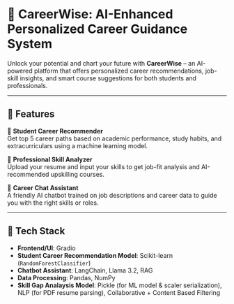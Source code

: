 # 🎯 CareerWise: AI-Enhanced Personalized Career Guidance System

Unlock your potential and chart your future with **CareerWise** – an AI-powered platform that offers personalized career recommendations, job-skill insights, and smart course suggestions for both students and professionals.

---

## 🚀 Features

🔹 **Student Career Recommender**  
Get top 5 career paths based on academic performance, study habits, and extracurriculars using a machine learning model.

🔹 **Professional Skill Analyzer**  
Upload your resume and input your skills to get job-fit analysis and AI-recommended upskilling courses.

🔹 **Career Chat Assistant**  
A friendly AI chatbot trained on job descriptions and career data to guide you with the right skills or roles.

---

## 🧠 Tech Stack

- **Frontend/UI**: Gradio
- **Student Career Recommendation Model**: Scikit-learn (`RandomForestClassifier`)  
- **Chatbot Assistant**: LangChain, Llama 3.2, RAG 
- **Data Processing**: Pandas, NumPy  
- **Skill Gap Analaysis Model**: Pickle (for ML model & scaler serialization), NLP (for PDF resume parsing), Collaborative + Content Based Filtering
